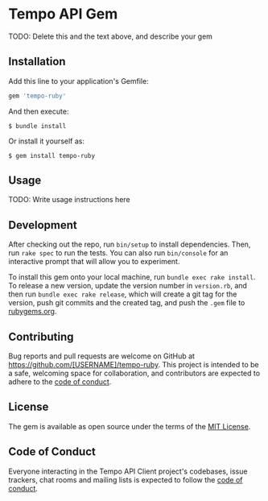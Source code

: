 # Tempo API Gem


TODO: Delete this and the text above, and describe your gem

## Installation

Add this line to your application's Gemfile:

```ruby
gem 'tempo-ruby'
```

And then execute:

    $ bundle install

Or install it yourself as:

    $ gem install tempo-ruby

## Usage

TODO: Write usage instructions here

## Development

After checking out the repo, run `bin/setup` to install dependencies. Then, run `rake spec` to run the tests. You can also run `bin/console` for an interactive prompt that will allow you to experiment.

To install this gem onto your local machine, run `bundle exec rake install`. To release a new version, update the version number in `version.rb`, and then run `bundle exec rake release`, which will create a git tag for the version, push git commits and the created tag, and push the `.gem` file to [rubygems.org](https://rubygems.org).

## Contributing

Bug reports and pull requests are welcome on GitHub at https://github.com/[USERNAME]/tempo-ruby. This project is intended to be a safe, welcoming space for collaboration, and contributors are expected to adhere to the [code of conduct](https://github.com/[USERNAME]/tempo-ruby/blob/main/CODE_OF_CONDUCT.md).

## License

The gem is available as open source under the terms of the [MIT License](https://opensource.org/licenses/MIT).

## Code of Conduct

Everyone interacting in the Tempo API Client project's codebases, issue trackers, chat rooms and mailing lists is expected to follow the [code of conduct](https://github.com/[USERNAME]/tempo-ruby/blob/main/CODE_OF_CONDUCT.md).
